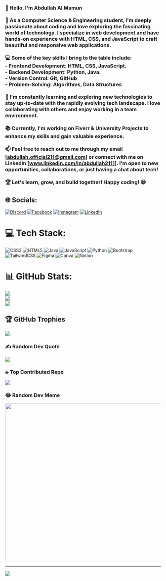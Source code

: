 ### 👋 Hello, I'm Abdullah Al Mamun <br><br>🚀 As a Computer Science & Engineering student, I'm deeply passionate about coding and love exploring the fascinating world of technology. I specialize in web development and have hands-on experience with HTML, CSS, and JavaScript to craft beautiful and responsive web applications.<br><br>💻 Some of the key skills I bring to the table include:<br>   - Frontend Development: HTML, CSS, JavaScript.<br>   - Backend Development: Python, Java.<br>   - Version Control: Git, GitHub<br>   - Problem-Solving: Algorithms, Data Structures<br><br>🌱 I'm constantly learning and exploring new technologies to stay up-to-date with the rapidly evolving tech landscape. I love collaborating with others and enjoy working in a team environment.<br><br>📚 Currently, I'm working on Fiverr & University Projects to enhance my skills and gain valuable experience.<br><br>📫 Feel free to reach out to me through my email [abdullah.official211@gmail.com] or connect with me on LinkedIn [www.linkedin.com/in/abdullah2111]. I'm open to new opportunities, collaborations, or just having a chat about tech!<br><br>🏆 Let's learn, grow, and build together! Happy coding! 😄


## 🌐 Socials:
[![Discord](https://img.shields.io/badge/Discord-%237289DA.svg?logo=discord&logoColor=white)](https://discord.gg/abdullah.xox) [![Facebook](https://img.shields.io/badge/Facebook-%231877F2.svg?logo=Facebook&logoColor=white)](https://facebook.com/abdullah2111261) [![Instagram](https://img.shields.io/badge/Instagram-%23E4405F.svg?logo=Instagram&logoColor=white)](https://instagram.com/_al.mamun.hridoy_) [![LinkedIn](https://img.shields.io/badge/LinkedIn-%230077B5.svg?logo=linkedin&logoColor=white)](https://linkedin.com/in/abdulllah2111) 

# 💻 Tech Stack:
![CSS3](https://img.shields.io/badge/css3-%231572B6.svg?style=for-the-badge&logo=css3&logoColor=white) ![HTML5](https://img.shields.io/badge/html5-%23E34F26.svg?style=for-the-badge&logo=html5&logoColor=white) ![Java](https://img.shields.io/badge/java-%23ED8B00.svg?style=for-the-badge&logo=java&logoColor=white) ![JavaScript](https://img.shields.io/badge/javascript-%23323330.svg?style=for-the-badge&logo=javascript&logoColor=%23F7DF1E) ![Python](https://img.shields.io/badge/python-3670A0?style=for-the-badge&logo=python&logoColor=ffdd54) ![Bootstrap](https://img.shields.io/badge/bootstrap-%23563D7C.svg?style=for-the-badge&logo=bootstrap&logoColor=white) ![TailwindCSS](https://img.shields.io/badge/tailwindcss-%2338B2AC.svg?style=for-the-badge&logo=tailwind-css&logoColor=white) 	![Figma](https://img.shields.io/badge/figma-%23F24E1E.svg?style=for-the-badge&logo=figma&logoColor=white) ![Canva](https://img.shields.io/badge/Canva-%2300C4CC.svg?style=for-the-badge&logo=Canva&logoColor=white) ![Notion](https://img.shields.io/badge/Notion-%23000000.svg?style=for-the-badge&logo=notion&logoColor=white)
# 📊 GitHub Stats:
![](https://github-readme-stats.vercel.app/api?username=abdullah2111&theme=radical&hide_border=false&include_all_commits=true&count_private=true)<br/>
![](https://github-readme-streak-stats.herokuapp.com/?user=abdullah2111&theme=radical&hide_border=false)<br/>
![](https://github-readme-stats.vercel.app/api/top-langs/?username=abdullah2111&theme=radical&hide_border=false&include_all_commits=true&count_private=true&layout=compact)

## 🏆 GitHub Trophies
![](https://github-profile-trophy.vercel.app/?username=abdullah2111&theme=discord&no-frame=false&no-bg=false&margin-w=4)

### ✍️ Random Dev Quote
![](https://quotes-github-readme.vercel.app/api?type=horizontal&theme=radical)

### 🔝 Top Contributed Repo
![](https://github-contributor-stats.vercel.app/api?username=abdullah2111&limit=5&theme=radical&combine_all_yearly_contributions=true)

### 😂 Random Dev Meme
<img src="https://rm.up.railway.app/" width="512px"/>

---
[![](https://visitcount.itsvg.in/api?id=abdullah2111&icon=0&color=0)](https://visitcount.itsvg.in)

<!-- Proudly created with GPRM ( https://gprm.itsvg.in ) -->
